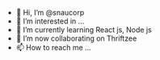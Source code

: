 - 👋 Hi, I’m @snaucorp
- 👀 I’m interested in ...
- 🌱 I’m currently learning React js, Node js
- 💞️ I’m now collaborating on Thriftzee
- 📫 How to reach me ...

<!---
snaucorp/snaucorp is a ✨ special ✨ repository because its `README.md` (this file) appears on your GitHub profile.
You can click the Preview link to take a look at your changes.
--->
